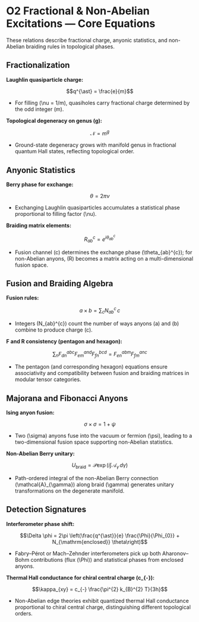 # O2 Fractional & Non-Abelian Excitations — Core Equations

These relations describe fractional charge, anyonic statistics, and non-Abelian braiding rules in topological phases.

## Fractionalization
**Laughlin quasiparticle charge:**

$$q^{\ast} = \frac{e}{m}$$

- For filling \(\nu = 1/m\), quasiholes carry fractional charge determined by the odd integer \(m\).

**Topological degeneracy on genus \(g\):**

$$\mathcal{N} = m^{g}$$

- Ground-state degeneracy grows with manifold genus in fractional quantum Hall states, reflecting topological order.

## Anyonic Statistics
**Berry phase for exchange:**

$$\theta = 2\pi \nu$$

- Exchanging Laughlin quasiparticles accumulates a statistical phase proportional to filling factor \(\nu\).

**Braiding matrix elements:**

$$R_{ab}^{c} = e^{i\theta_{ab}^{c}}$$

- Fusion channel \(c\) determines the exchange phase \(\theta_{ab}^{c}\); for non-Abelian anyons, \(R\) becomes a matrix acting on a multi-dimensional fusion space.

## Fusion and Braiding Algebra
**Fusion rules:**

$$a \times b = \sum_{c} N_{ab}^{c}\, c$$

- Integers \(N_{ab}^{c}\) count the number of ways anyons \(a\) and \(b\) combine to produce charge \(c\).

**F and R consistency (pentagon and hexagon):**

$$\sum_{n} F^{abc}_{dn} F^{an d}_{em} F^{bcd}_{fn} = F^{abm}_{en} F^{a n c}_{fm}$$

- The pentagon (and corresponding hexagon) equations ensure associativity and compatibility between fusion and braiding matrices in modular tensor categories.

## Majorana and Fibonacci Anyons
**Ising anyon fusion:**

$$\sigma \times \sigma = 1 + \psi$$

- Two \(\sigma\) anyons fuse into the vacuum or fermion \(\psi\), leading to a two-dimensional fusion space supporting non-Abelian statistics.

**Non-Abelian Berry unitary:**

$$U_{\mathrm{braid}} = \mathcal{P} \exp\left(i \int \mathcal{A}_{\gamma}\, d\gamma\right)$$

- Path-ordered integral of the non-Abelian Berry connection \(\mathcal{A}_{\gamma}\) along braid \(\gamma\) generates unitary transformations on the degenerate manifold.

## Detection Signatures
**Interferometer phase shift:**

$$\Delta \phi = 2\pi \left(\frac{q^{\ast}}{e} \frac{\Phi}{\Phi_{0}} + N_{\mathrm{enclosed}} \theta\right)$$

- Fabry–Pérot or Mach–Zehnder interferometers pick up both Aharonov–Bohm contributions (flux \(\Phi\)) and statistical phases from enclosed anyons.

**Thermal Hall conductance for chiral central charge \(c_{-}\):**

$$\kappa_{xy} = c_{-} \frac{\pi^{2} k_{B}^{2} T}{3h}$$

- Non-Abelian edge theories exhibit quantized thermal Hall conductance proportional to chiral central charge, distinguishing different topological orders.
